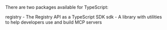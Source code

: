 There are two packages available for TypeScript:

registry - The Registry API as a TypeScript SDK
sdk - A library with utilities to help developers use and build MCP servers
